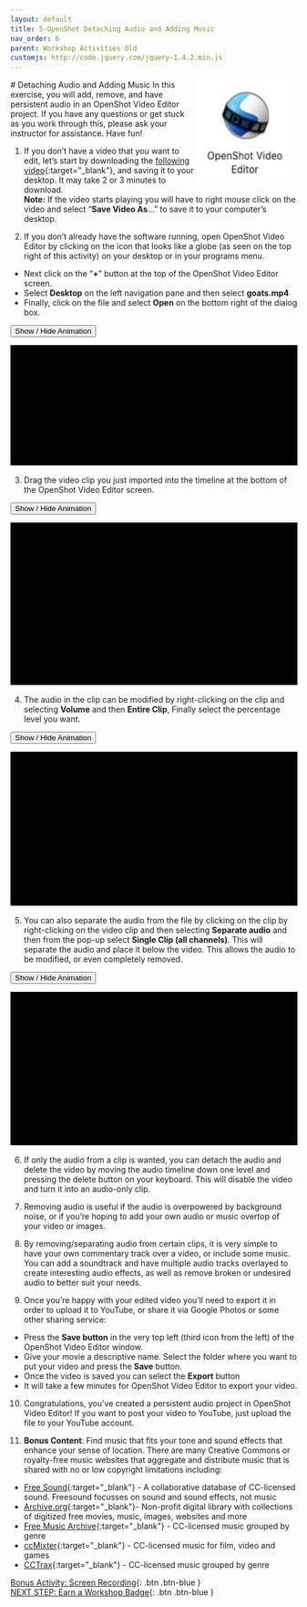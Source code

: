 ```yaml
---
layout: default
title: 5-OpenShot Detaching Audio and Adding Music
nav_order: 6
parent: Workshop Activities Old
customjs: http://code.jquery.com/jquery-1.4.2.min.js
---
```

<img src="images/openshot-audio-01.png" style="float:right;width:180px;height:180px;" alt="OpenShot logo"> 
# Detaching Audio and Adding Music
In this exercise, you will add, remove, and have persistent audio in an OpenShot Video Editor project. If you have any questions or get stuck as you work through this, please ask your instructor for assistance.  Have fun!

1. If you don’t have a video that you want to edit, let’s start by downloading the [following video](https://bit.ly/dsc-goat-video){:target="_blank"}, and saving it to your desktop. It may take 2 or 3 minutes to download.<br>
**Note:** If the video starts playing you will have to right mouse click on the video and select “**Save Video As**…” to save it to your computer’s desktop.

2. If you don’t already have the software running, open OpenShot Video Editor by clicking on the icon that looks like a globe (as seen on the top right of this activity) on your desktop or in your programs menu.
- Next click on the “**+**” button at the top of the OpenShot Video Editor screen. 
- Select **Desktop** on the left navigation pane and then select **goats.mp4** 
- Finally, click on the file and select **Open** on the bottom right of the dialog box.

<button onclick="toggle('gif1')">Show / Hide Animation </button>
<div id="gif1">
      <img src="images/openshot-audio-02.gif">
      </div>

3. Drag the video clip you just imported into the timeline at the bottom of the OpenShot Video Editor screen.

<button onclick="toggle('gif2')">Show / Hide Animation </button>
<div id="gif2">
      <img src="images/openshot-audio-03.gif">
      </div>

4. The audio in the clip can be modified by right-clicking on the clip and selecting **Volume** and then **Entire Clip**, Finally select the percentage level you want. 

<button onclick="toggle('gif3')">Show / Hide Animation </button>
<div id="gif3">
      <img src="images/openshot-audio-04.gif">
      </div>

5. You can also separate the audio from the file by clicking on the clip by right-clicking on the video clip and then selecting **Separate audio** and then from the pop-up select **Single Clip (all channels)**. This will separate the audio and place it below the video. This allows the audio to be modified, or even completely removed.

<button onclick="toggle('gif4')">Show / Hide Animation </button>
<div id="gif4">
      <img src="images/openshot-audio-05.gif">
      </div>

6. If only the audio from a clip is wanted, you can detach the audio and delete the video by moving the audio timeline down one level and pressing the delete button on your keyboard. This will disable the video and turn it into an audio-only clip.

7. Removing audio is useful if the audio is overpowered by background noise, or if you’re hoping to add your own audio or music overtop of your video or images. 

8. By removing/separating audio from certain clips, it is very simple to have your own commentary track over a video, or include some music. You can add a soundtrack and have multiple audio tracks overlayed to create interesting audio effects, as well as remove broken or undesired audio to better suit your needs. 

9. Once you’re happy with your edited video you’ll need to export it in order to upload it to YouTube, or share it via Google Photos or some other sharing service:
- Press the **Save button** in the very top left (third icon from the left) of the OpenShot Video Editor window.  
- Give your movie a descriptive name. Select the folder where you want to put your video and press the **Save** button.
- Once the video is saved you can select the **Export** button
- It will take a few minutes for OpenShot Video Editor to export your video.

10. Congratulations, you’ve created a persistent audio project in OpenShot Video Editor! If you want to post your video to YouTube, just upload the file to your YouTube account.

11. **Bonus Content**: Find music that fits your tone and sound effects that enhance your sense of location. There are many Creative Commons or royalty-free music websites that aggregate and distribute music that is shared with no or low copyright limitations including:
- [Free Sound](http://bit.ly/33deeCq){:target="_blank"} - A collaborative database of CC-licensed sound. Freesound focusses on sound and sound effects, not music
- [Archive.org](http://bit.ly/2DeGY2M){:target="_blank"}- Non-profit digital library with collections of digitized free movies, music, images, websites and more  
- [Free Music Archive](http://bit.ly/2OgSUsS){:target="_blank"} - CC-licensed music grouped by genre 
- [ccMixter](http://bit.ly/34hdOMq){:target="_blank"} - CC-licensed music for film, video and games 
- [CCTrax](http://bit.ly/2DbPjV8){:target="_blank"} - CC-licensed music grouped by genre


<script>  

    function toggle(input) {
        var x = document.getElementById(input);
        if (x.style.display === "none") {
            x.style.display = "block";
        } else {
            x.style.display = "none";
        }
    }
</script>

[Bonus Activity: Screen Recording](screen-recording.html){: .btn .btn-blue }<br>
[NEXT STEP: Earn a Workshop Badge](informal-credentials.html){: .btn .btn-blue }
